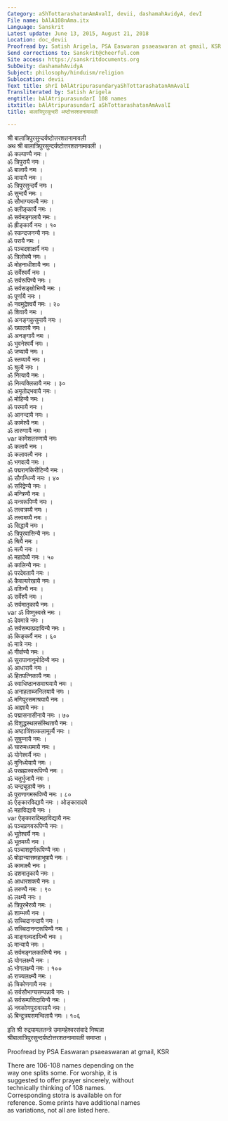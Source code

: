```yaml
---
Category: aShTottarashatanAmAvalI, devii, dashamahAvidyA, devI
File name: bAlA108nAma.itx
Language: Sanskrit
Latest update: June 13, 2015, August 21, 2018
Location: doc_devii
Proofread by: Satish Arigela, PSA Easwaran psaeaswaran at gmail, KSR
Send corrections to: Sanskrit@cheerful.com
Site access: https://sanskritdocuments.org
SubDeity: dashamahAvidyA
Subject: philosophy/hinduism/religion
Sublocation: devii
Text title: shrI bAlAtripurasundaryaShTottarashatanAmAvalI
Transliterated by: Satish Arigela
engtitle: bAlAtripurasundarI 108 names
itxtitle: bAlAtripurasundarI aShTottarashatanAmAvalI
title: बालात्रिपुरसुन्दरी अष्टोत्तरशतनामावली

---
```

  
 श्री बालात्रिपुरसुन्दर्यष्टोत्तरशतनामावली   
अथ श्री बालात्रिपुरसुन्दर्यष्टोत्तरशतनामावली ।  
ॐ कल्याण्यै नमः ।  
ॐ त्रिपुरायै नमः ।  
ॐ बालायै नमः ।  
ॐ मायायै नमः ।  
ॐ त्रिपुरसुन्दर्यै नमः ।  
ॐ सुन्दर्यै नमः ।  
ॐ सौभाग्यवत्यै नमः ।  
ॐ क्लीङ्कार्यै नमः ।  
ॐ सर्वमङ्गलायै नमः ।  
ॐ ह्रीङ्कार्यै नमः । १०  
ॐ स्कन्दजनन्यै नमः ।  
ॐ परायै नमः ।  
ॐ पञ्चदशाक्षर्यै नमः ।  
ॐ त्रिलोक्यै नमः ।  
ॐ मोहनाधीशायै नमः ।  
ॐ सर्वेश्वर्यै नमः ।  
ॐ सर्वरूपिण्यै नमः ।  
ॐ सर्वसङ्क्षोभिण्यै नमः ।  
ॐ पूर्णायै नमः ।  
ॐ नवमुद्रेश्वर्यै नमः । २०  
ॐ शिवायै नमः ।  
ॐ अनङ्गकुसुमायै नमः ।  
ॐ ख्यातायै नमः ।  
ॐ अनङ्गायै नमः ।  
ॐ भुवनेश्वर्यै नमः ।  
ॐ जप्यायै नमः ।  
ॐ स्तव्यायै नमः ।  
ॐ श्रुत्यै नमः ।  
ॐ नित्यायै नमः ।  
ॐ नित्यक्लिन्नायै नमः । ३०  
ॐ अमृतोद्भवायै नमः ।  
ॐ मोहिन्यै नमः ।  
ॐ परमायै नमः ।  
ॐ आनन्दायै नमः ।  
ॐ कामेश्यै नमः ।   
ॐ तारुणायै नमः ।  
 var  कामेशतरुणायै नमः  
ॐ कलायै नमः ।  
ॐ कलावत्यै नमः ।  
ॐ भगवत्यै नमः ।  
ॐ पद्मरागकिरीटिन्यै नमः ।  
ॐ सौगन्धिन्यै नमः । ४०  
ॐ सरिद्वेण्यै नमः ।  
ॐ मन्त्रिण्यै नमः ।  
ॐ मन्त्ररूपिण्यै नमः ।  
ॐ तत्त्वत्रय्यै नमः ।  
ॐ तत्त्वमय्यै नमः ।  
ॐ सिद्धायै नमः ।  
ॐ त्रिपुरवासिन्यै नमः ।  
ॐ श्रियै नमः ।  
ॐ मत्यै नमः ।  
ॐ महादेव्यै नमः । ५०  
ॐ कालिन्यै नमः ।  
ॐ परदेवतायै नमः ।  
ॐ कैवल्यरेखायै नमः ।  
ॐ वशिन्यै नमः ।  
ॐ सर्वेश्यै नमः ।   
ॐ सर्वमातृकायै नमः ।  
var  ॐ विष्णुस्वस्रे नमः ।  
ॐ देवमात्रे नमः ।  
ॐ सर्वसम्पत्प्रदायिन्यै नमः ।  
ॐ किङ्कर्यै नमः । ६०  
ॐ मात्रे नमः ।  
ॐ गीर्वाण्यै नमः ।  
ॐ सुरापानानुमोदिन्यै नमः ।  
ॐ आधारायै नमः ।  
ॐ हितपत्निकायै नमः ।  
ॐ स्वाधिष्ठानसमाश्रयायै नमः ।  
ॐ अनाहताब्जनिलयायै नमः ।  
ॐ मणिपूरसमाश्रयायै नमः ।  
ॐ आज्ञायै नमः ।  
ॐ पद्मासनासीनायै नमः । ७०  
ॐ विशुद्धस्थलसंस्थितायै नमः ।  
ॐ अष्टात्रिंशत्कलामूर्त्यै नमः ।  
ॐ सुषुम्नायै नमः ।  
ॐ चारुमध्यमायै नमः ।  
ॐ योगेश्वर्यै नमः ।  
ॐ मुनिध्येयायै नमः ।  
ॐ परब्रह्मस्वरूपिण्यै नमः ।  
ॐ चतुर्भुजायै नमः ।  
ॐ चन्द्रचूडायै नमः ।  
ॐ पुराणागमरूपिण्यै नमः । ८०  
ॐ ऐङ्कारविद्यायै नमः । ओङ्कारादये  
ॐ महाविद्यायै नमः ।  
var  ऐङ्कारादिमहाविद्यायै नमः    
ॐ पञ्चप्रणवरूपिण्यै नमः ।  
ॐ भूतेश्वर्यै नमः ।  
ॐ भूतमय्यै नमः ।  
ॐ पञ्चाशद्वर्णरूपिण्यै नमः ।  
ॐ षोढान्यासमहाभूषायै नमः ।  
ॐ कामाक्ष्यै नमः ।  
ॐ दशमातृकायै नमः ।  
ॐ आधारशक्त्यै नमः ।  
ॐ तरुण्यै नमः । ९०  
ॐ लक्ष्म्यै नमः ।  
ॐ त्रिपुरभैरव्यै नमः ।  
ॐ शाम्भव्यै नमः ।  
ॐ सच्चिदानन्दायै नमः ।  
ॐ सच्चिदानन्दरूपिण्यै नमः ।  
ॐ माङ्गल्यदायिन्यै नमः ।  
ॐ मान्यायै नमः ।  
ॐ सर्वमङ्गलकारिण्यै नमः ।  
ॐ योगलक्ष्म्यै नमः ।  
ॐ भोगलक्ष्म्यै नमः । १००  
ॐ राज्यलक्ष्म्यै नमः ।  
ॐ त्रिकोणगायै नमः ।  
ॐ सर्वसौभाग्यसम्पन्नायै नमः ।  
ॐ सर्वसम्पत्तिदायिन्यै नमः ।  
ॐ नवकोणपुरावासायै नमः ।  
ॐ बिन्दुत्रयसमन्वितायै नमः । १०६  
  
इति श्री रुद्रयामलतन्त्रे उमामहेश्वरसंवादे निष्पन्ना  
श्रीबालात्रिपुरसुन्दर्यष्टोत्तरशतनामावली  समाप्ता ।  
  
  
  
  
  
Proofread by PSA Easwaran psaeaswaran at gmail, KSR  
  
There are 106-108 names depending on the  
way one splits some.  For worship, it is  
suggested to offer prayer sincerely, without  
technically thinking of 108 names.  
Corresponding stotra is available on for  
reference.  Some prints have additional names  
as variations, not all are listed here.  
  
  
